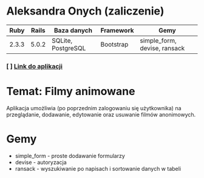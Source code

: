 # Aleksandra Onych (zaliczenie)
| Ruby | Rails | Baza danych | Framework | Gemy |
| ------ | ------ | ------ | ------ | ------ |
| 2.3.3 | 5.0.2 | SQLite, PostgreSQL | Bootstrap | simple_form, devise, ransack |

### [ ] [Link do aplikacji](https://quiet-everglades-56380.herokuapp.com/) 

# Temat: Filmy animowane
Aplikacja umożliwia (po poprzednim zalogowaniu się użytkownika) na przeglądanie, dodawanie, edytowanie oraz usuwanie filmów anonimowych.

# Gemy
- simple_form - proste dodawanie formularzy
- devise - autoryzacja
- ransack - wyszukiwanie po napisach i sortowanie danych w tabeli
